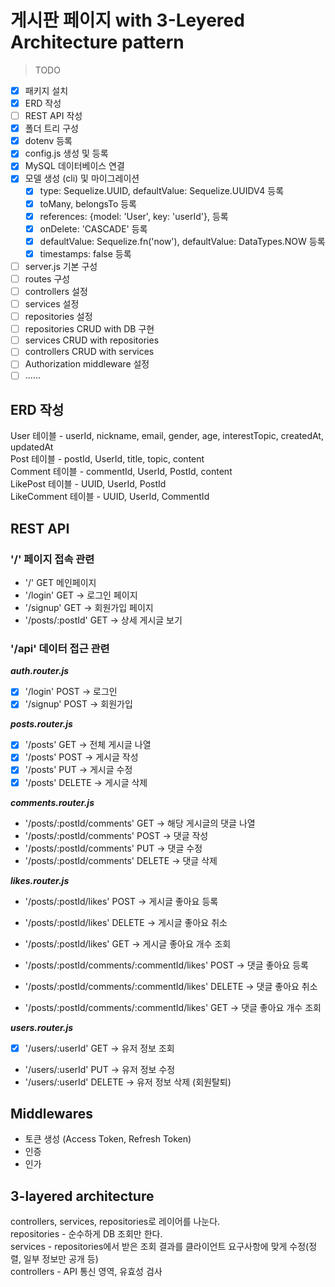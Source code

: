 # 게시판 페이지 with 3-Leyered Architecture pattern

> TODO

- [x] 패키지 설치
- [x] ERD 작성
- [ ] REST API 작성
- [x] 폴더 트리 구성
- [x] dotenv 등록
- [x] config.js 생성 및 등록
- [x] MySQL 데이터베이스 연결
- [x] 모델 생성 (cli) 및 마이그레이션
  - [x] type: Sequelize.UUID, defaultValue: Sequelize.UUIDV4 등록
  - [x] toMany, belongsTo 등록
  - [x] references: {model: 'User', key: 'userId'}, 등록
  - [x] onDelete: 'CASCADE' 등록
  - [x] defaultValue: Sequelize.fn('now'), defaultValue: DataTypes.NOW 등록
  - [x] timestamps: false 등록
- [ ] server.js 기본 구성
- [ ] routes 구성
- [ ] controllers 설정
- [ ] services 설정
- [ ] repositories 설정
- [ ] repositories CRUD with DB 구현
- [ ] services CRUD with repositories
- [ ] controllers CRUD with services
- [ ] Authorization middleware 설정
- [ ] ......

## ERD 작성

User 테이블 - userId, nickname, email, gender, age, interestTopic, createdAt, updatedAt  
Post 테이블 - postId, UserId, title, topic, content  
Comment 테이블 - commentId, UserId, PostId, content  
LikePost 테이블 - UUID, UserId, PostId  
LikeComment 테이블 - UUID, UserId, CommentId

## REST API

### '/' 페이지 접속 관련

- '/' GET 메인페이지
- '/login' GET -> 로그인 페이지
- '/signup' GET -> 회원가입 페이지
- '/posts/:postId' GET -> 상세 게시글 보기

### '/api' 데이터 접근 관련

**_auth.router.js_**

- [x] '/login' POST -> 로그인
- [x] '/signup' POST -> 회원가입

**_posts.router.js_**

- [x] '/posts' GET -> 전체 게시글 나열
- [x] '/posts' POST -> 게시글 작성
- [x] '/posts' PUT -> 게시글 수정
- [x] '/posts' DELETE -> 게시글 삭제

**_comments.router.js_**

- '/posts/:postId/comments' GET -> 해당 게시글의 댓글 나열
- '/posts/:postId/comments' POST -> 댓글 작성
- '/posts/:postId/comments' PUT -> 댓글 수정
- '/posts/:postId/comments' DELETE -> 댓글 삭제

**_likes.router.js_**

- '/posts/:postId/likes' POST -> 게시글 좋아요 등록
- '/posts/:postId/likes' DELETE -> 게시글 좋아요 취소
- '/posts/:postId/likes' GET -> 게시글 좋아요 개수 조회

- '/posts/:postId/comments/:commentId/likes' POST -> 댓글 좋아요 등록
- '/posts/:postId/comments/:commentId/likes' DELETE -> 댓글 좋아요 취소
- '/posts/:postId/comments/:commentId/likes' GET -> 댓글 좋아요 개수 조회

**_users.router.js_**

- [x] '/users/:userId' GET -> 유저 정보 조회
- '/users/:userId' PUT -> 유저 정보 수정
- '/users/:userId' DELETE -> 유저 정보 삭제 (회원탈퇴)

## Middlewares

- 토큰 생성 (Access Token, Refresh Token)
- 인증
- 인가

## 3-layered architecture

controllers, services, repositories로 레이어를 나눈다.  
repositories - 순수하게 DB 조회만 한다.  
services - repositories에서 받은 조회 결과를 클라이언트 요구사항에 맞게 수정(정렬, 일부 정보만 공개 등)  
controllers - API 통신 영역, 유효성 검사
